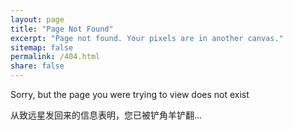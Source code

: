 ```yaml
---
layout: page
title: "Page Not Found"
excerpt: "Page not found. Your pixels are in another canvas."
sitemap: false
permalink: /404.html
share: false
---
```


Sorry, but the page you were trying to view does not exist

从致远星发回来的信息表明，您已被铲角羊铲翻...
